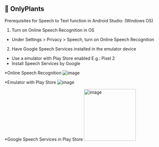 ## 🌱 OnlyPlants

Prerequisites for Speech to Text function in Android Studio: (Windows OS)
1) Turn on Online Speech Recognition in OS
  - Under Settings > Privacy > Speech, turn on Online Speech Recognition
2) Have Google Speech Services installed in the emulator device
  - Use a emulator with Play Store enabled
    E.g.: Pixel 2
  - Install Speech Services by Google

*Online Speech Recognition
![image](https://user-images.githubusercontent.com/84306738/217890131-f267b339-697b-4dd5-822b-59020440e4de.png)

*Emulator with Play Store
![image](https://user-images.githubusercontent.com/84306738/217890600-74956843-26e1-44a9-bdad-81e3ef9e212f.png)

*Google Speech Services in Play Store
<img width="171" alt="image" src="https://user-images.githubusercontent.com/84306738/217891139-3f74308a-08f9-4100-8d56-4985adf5f406.png">
